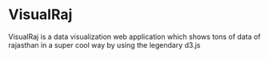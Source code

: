 # VisualRaj
VisualRaj is a data visualization web application which shows tons of data of rajasthan in a super cool way by using the legendary d3.js
